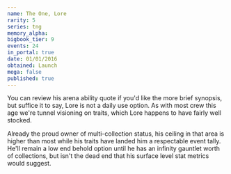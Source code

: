 ```yaml
---
name: The One, Lore
rarity: 5
series: tng
memory_alpha:
bigbook_tier: 9
events: 24
in_portal: true
date: 01/01/2016
obtained: Launch
mega: false
published: true
---
```


You can review his arena ability quote if you'd like the more brief synopsis, but suffice it to say, Lore is not a daily use option. As with most crew this age we're tunnel visioning on traits, which Lore happens to have fairly well stocked.

Already the proud owner of multi-collection status, his ceiling in that area is higher than most while his traits have landed him a respectable event tally. He'll remain a low end behold option until he has an infinity gauntlet worth of collections, but isn't the dead end that his surface level stat metrics would suggest.
